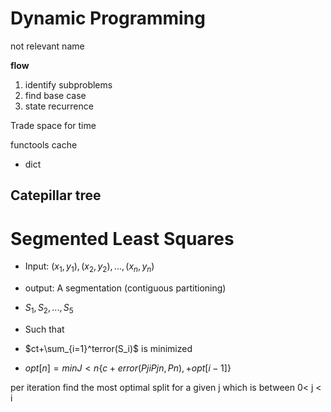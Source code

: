 # Dynamic Programming
not relevant name



**flow**
1. identify subproblems
2. find base case
3. state recurrence

Trade space for time

functools cache
- dict

Catepillar tree
- 

# Segmented Least Squares

- Input: $(x_1, y_1),(x_2, y_2),...,(x_n, y_n)$
- output: A segmentation (contiguous partitioning)
- $S_1, S_2, ..., S_5$ 
- Such that 
- $ct+\sum_{i=1}^terror(S_i)$ is minimized

- $opt[n] = min J<n \{ c+ error(PjiPjn, Pn), +opt[i-1]\}$


per iteration find the most optimal split for a given j which is between 0< j < i